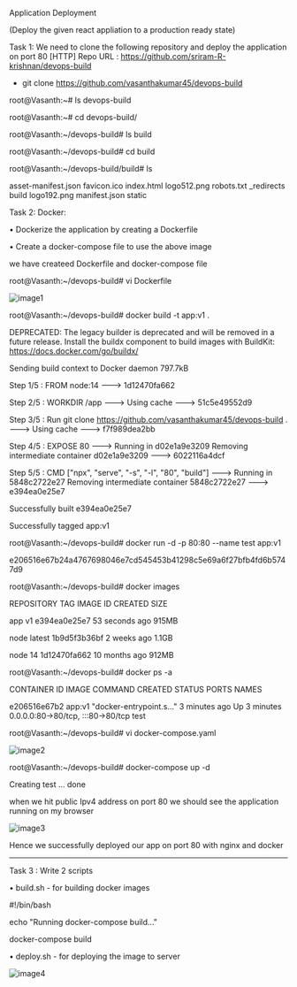 Application Deployment

(Deploy the given react appliation to a production ready state)

Task 1: We need to clone the following repository and deploy the application on port 80 [HTTP]
Repo URL : https://github.com/sriram-R-krishnan/devops-build

* git clone https://github.com/vasanthakumar45/devops-build
  
root@Vasanth:~# ls
devops-build

root@Vasanth:~# cd devops-build/

root@Vasanth:~/devops-build# ls
build

root@Vasanth:~/devops-build# cd build

root@Vasanth:~/devops-build/build# ls

 asset-manifest.json      favicon.ico  index.html   logo512.png    robots.txt
_redirects  build     logo192.png  manifest.json  static


Task 2: Docker:

• Dockerize the application by creating a Dockerfile

• Create a docker-compose file to use the above image

we have createed Dockerfile and docker-compose file 

root@Vasanth:~/devops-build# vi Dockerfile

![image1](https://github.com/vasanthakumar45/capstone-project-App-deployment/assets/154395432/d363fc27-de9d-40aa-9441-5b9cd909813f)


root@Vasanth:~/devops-build# docker build -t app:v1 .

DEPRECATED: The legacy builder is deprecated and will be removed in a future release.
            Install the buildx component to build images with BuildKit:
            https://docs.docker.com/go/buildx/

Sending build context to Docker daemon  797.7kB

Step 1/5 : FROM node:14
 ---> 1d12470fa662
 
Step 2/5 : WORKDIR /app
 ---> Using cache
 ---> 51c5e49552d9
 
Step 3/5 : Run git clone https://github.com/vasanthakumar45/devops-build .
 ---> Using cache
 ---> f7f989dea2bb
 
Step 4/5 : EXPOSE 80
 ---> Running in d02e1a9e3209
Removing intermediate container d02e1a9e3209
 ---> 6022116a4dcf
 
Step 5/5 : CMD ["npx", "serve", "-s", "-l", "80", "build"]
 ---> Running in 5848c2722e27
Removing intermediate container 5848c2722e27
 ---> e394ea0e25e7
 
Successfully built e394ea0e25e7

Successfully tagged app:v1

root@Vasanth:~/devops-build# docker run -d -p 80:80 --name test app:v1

e206516e67b24a4767698046e7cd545453b41298c5e69a6f27bfb4fd6b5747d9

root@Vasanth:~/devops-build# docker images

REPOSITORY   TAG       IMAGE ID       CREATED          SIZE

app          v1        e394ea0e25e7   53 seconds ago   915MB

node         latest    1b9d5f3b36bf   2 weeks ago      1.1GB

node         14        1d12470fa662   10 months ago    912MB

root@Vasanth:~/devops-build# docker ps -a

CONTAINER ID   IMAGE     COMMAND                  CREATED         STATUS         PORTS                               NAMES

e206516e67b2   app:v1    "docker-entrypoint.s…"   3 minutes ago   Up 3 minutes   0.0.0.0:80->80/tcp, :::80->80/tcp   test

root@Vasanth:~/devops-build# vi docker-compose.yaml

![image2](https://github.com/vasanthakumar45/capstone-project-App-deployment/assets/154395432/ffb102f2-08ae-44fa-87cc-8c5f5ff3a3ec)

root@Vasanth:~/devops-build# docker-compose up -d

Creating test ... done


when we hit public Ipv4 address on port 80 we should see the application running on my browser

![image3](https://github.com/vasanthakumar45/capstone-project-App-deployment/assets/154395432/f2e21c87-9b40-4d83-8748-9616c7c4343d)

Hence we successfully deployed our app on port 80 with nginx and docker

----------------------------------------------------------------------------------------------------------------------------------------

Task 3 : Write 2 scripts

• build.sh - for building docker images

#!/bin/bash

echo "Running docker-compose build..."

docker-compose build

• deploy.sh - for deploying the image to server

![image4](https://github.com/vasanthakumar45/capstone-project-App-deployment/assets/154395432/030c8fe5-0ed2-4237-b711-503cb8c77a3e)


